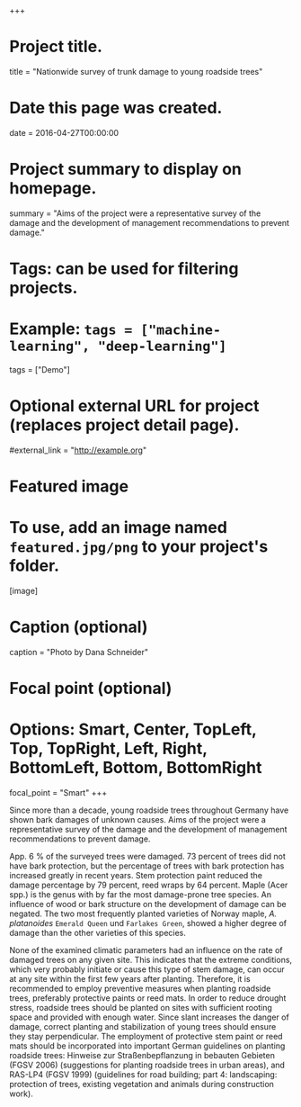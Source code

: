 +++
# Project title.
title = "Nationwide survey of trunk damage to young roadside trees"

# Date this page was created.
date = 2016-04-27T00:00:00

# Project summary to display on homepage.
summary = "Aims of the project were a representative survey of the damage and the development of management recommendations to prevent damage."

# Tags: can be used for filtering projects.
# Example: `tags = ["machine-learning", "deep-learning"]`
tags = ["Demo"]

# Optional external URL for project (replaces project detail page).
#external_link = "http://example.org"

# Featured image
# To use, add an image named `featured.jpg/png` to your project's folder. 
[image]
  # Caption (optional)
  caption = "Photo by Dana Schneider"

  # Focal point (optional)
  # Options: Smart, Center, TopLeft, Top, TopRight, Left, Right, BottomLeft, Bottom, BottomRight
  focal_point = "Smart"
+++

Since more than a decade, young roadside trees throughout
Germany have shown bark damages of unknown causes. Aims of the project
were a representative survey of the damage and the development of
management recommendations to prevent damage. 

App. 6 % of the surveyed
trees were damaged. 73 percent of trees did not have bark protection,
but the percentage of trees with bark protection has increased greatly
in recent years. Stem protection paint reduced the damage percentage by 79 percent, reed wraps by 64 percent.  Maple
(Acer spp.) is the genus with by far the most damage-prone tree
species. An influence of wood or bark structure on the development of
damage can be negated. The two most frequently planted varieties of
Norway maple, *A. platanoides* `Emerald Queen` und `Farlakes Green`,
showed a higher degree of damage than the other varieties of this
species.

None of the examined climatic parameters had an influence on the rate of damaged trees on any given site.
This indicates that the extreme conditions, which very probably initiate or cause this type of stem damage,
can occur at any site within the first few years after planting. Therefore, it is recommended to employ
preventive measures when planting roadside trees, preferably protective paints or reed mats. In order to
reduce drought stress, roadside trees should be planted on sites with sufficient rooting space and provided
with enough water. Since slant increases the danger of damage, correct planting and stabilization of young
trees should ensure they stay perpendicular.
The employment of protective stem paint or reed mats should be incorporated into important German
guidelines on planting roadside trees: Hinweise zur Straßenbepflanzung in bebauten Gebieten (FGSV
2006) (suggestions for planting roadside trees in urban areas), and
RAS-LP4 (FGSV 1999) (guidelines for road building; part 4: landscaping: protection of trees, existing vegetation and animals during construction
work).
